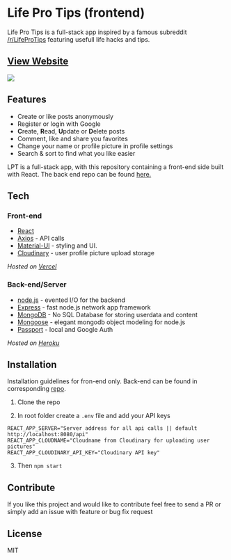 # Life Pro Tips (frontend)

Life Pro Tips is a full-stack app inspired by a famous subreddit [/r/LifeProTips](https://www.reddit.com/r/LifeProTips/) featuring usefull life hacks and tips.

## [View Website](https://life-tips.shalkauskas.com/)

[![](https://res.cloudinary.com/dyj6lkekg/image/upload/c_scale,q_56,w_735/v1618511848/github/lpt.png)](https://life-tips.shalkauskas.com/)

## Features

- Create or like posts anonymously
- Register or login with Google
- **C**reate, **R**ead, **U**pdate or **D**elete posts
- Comment, like and share you favorites
- Change your name or profile picture in profile settings
- Search & sort to find what you like easier

LPT is a full-stack app, with this repository containing a front-end side built with React. The back end repo can be found [here.](https://github.com/shalkauskas/life-tips-server)

## Tech

### Front-end

- [React](https://reactjs.org/)
- [Axios](https://github.com/axios/axios) - API calls
- [Material-UI](https://material-ui.com/) - styling and UI.
- [Cloudinary](https://cloudinary.com/) - user profile picture upload storage

_Hosted on [Vercel](https://vercel.com/dashboard)_

### Back-end/Server

- [node.js](http://nodejs.org) - evented I/O for the backend
- [Express](http://expressjs.com) - fast node.js network app framework
- [MongoDB](https://www.mongodb.com/) - No SQL Database for storing userdata and content
- [Mongoose](https://mongoosejs.com/) - elegant mongodb object modeling for node.js
- [Passport](http://www.passportjs.org/) - local and Google Auth

_Hosted on [Heroku](https://www.heroku.com/)_

## Installation

Installation guidelines for fron-end only.
Back-end can be found in corresponding [repo](https://github.com/shalkauskas/life-tips-server).

1. Clone the repo

2. In root folder create a `.env` file and add your API keys

```
REACT_APP_SERVER="Server address for all api calls || default http://localhost:8080/api"
REACT_APP_CLOUDNAME="Cloudname from Cloudinary for uploading user pictures"
REACT_APP_CLOUDINARY_API_KEY="Cloudinary API key"
```

3. Then
   `npm start`

## Contribute

If you like this project and would like to contribute feel free to send a PR or simply add an issue with feature or bug fix request

## License

MIT
